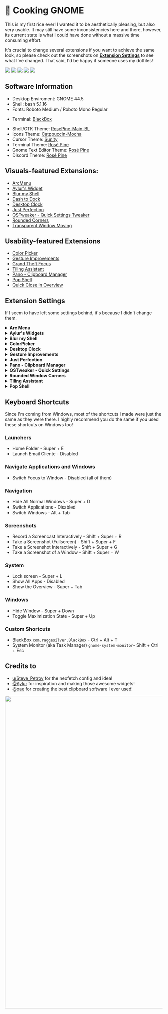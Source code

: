 # 🍚 Cooking GNOME
This is my first rice ever! I wanted it to be aesthetically pleasing, but also very usable. It may still have some inconsistencies here and there, however, its current state is what I could have done without a massive time consuming effort. 

It's crucial to change several extensions if you want to achieve the same look, so please check out the screenshots on **[Extension Settings](https://github.com/felipe-juan/dotfiles/blob/main/README.md#extension-settings)** to see what I've changed. That said, I'd be happy if someone uses my dotfiles!

![](https://github.com/felipe-juan/rosepinegnome/blob/main/assets/average%20unixporn%20post.png)
![](https://github.com/felipe-juan/rosepinegnome/blob/main/assets/tiling%20windows%20-%20with%20pop%20shell.png)
![](https://github.com/felipe-juan/rosepinegnome/blob/main/assets/datamenu%20-%20media%20plyer%20-%20quick%20settings.png)
![](https://github.com/felipe-juan/rosepinegnome/blob/main/assets/overview_nyancat.png)
![](https://github.com/felipe-juan/rosepinegnome/blob/main/assets/apps%20launcher.png) 

## Software Information
* Desktop Enviroment: GNOME 44.5
* Shell: bash 5.1.16
* Fonts: Roboto Medium / Roboto Mono Regular
+ Terminal: [BlackBox](https://gitlab.gnome.org/raggesilver/blackbox)
* Shell/GTK Theme: [RosePine-Main-BL](https://github.com/Fausto-Korpsvart/Rose-Pine-GTK-Theme)
* Icons Theme: [Catppuccin-Mocha](https://github.com/Fausto-Korpsvart/Catppuccin-GTK-Theme)
* Cursor Theme: [Sunity](https://github.com/alvatip/Sunity-cursors)
* Terminal Theme: [Rosé Pine](https://github.com/rose-pine/black-box)
* Gnome Text Editor Theme: [Rosé Pine](https://github.com/Fausto-Korpsvart/Rose-Pine-GTK-Theme/tree/main/extra/text-editor)
* Discord Theme: [Rosé Pine](https://github.com/rose-pine/discord)

## Visuals-featured Extensions:
* [ArcMenu](https://extensions.gnome.org/extension/3628/arcmenu/)
* [Aylur's Widget](https://extensions.gnome.org/extension/5338/aylurs-widgets/)
* [Blur my Shell](https://extensions.gnome.org/extension/3193/blur-my-shell/)
* [Dash to Dock](https://extensions.gnome.org/extension/307/dash-to-dock/)
* [Desktop Clock](https://extensions.gnome.org/extension/5156/desktop-clock/)
* [Just Perfection](https://extensions.gnome.org/extension/3843/just-perfection/)
* [QSTweaker - Quick Settings Tweaker](https://extensions.gnome.org/extension/5446/quick-settings-tweaker/)
* [Rounded Corners](https://extensions.gnome.org/extension/5237/rounded-window-corners/)
* [Transparent Window Moving](https://extensions.gnome.org/extension/1446/transparent-window-moving/)

## Usability-featured Extensions
* [Color Picker](https://extensions.gnome.org/extension/3396/color-picker/)
* [Gesture Improvements](https://extensions.gnome.org/extension/4245/gesture-improvements/)
* [Grand Theft Focus](https://extensions.gnome.org/extension/5410/grand-theft-focus/)
* [Tiling Assistant](https://extensions.gnome.org/extension/3733/tiling-assistant/)
* [Pano - Clipboard Manager](https://extensions.gnome.org/extension/5278/pano/)
* [Pop Shell](https://github.com/pop-os/shell)
* [Quick Close in Overview](https://extensions.gnome.org/extension/352/middle-click-to-close-in-overview/)

## Extension Settings
If I seem to have left some settings behind, it's because I didn't change them.
<details>

<summary><b>Arc Menu</b></summary>

![dasd](https://github.com/felipe-juan/dotfiles/blob/main/assets/arcmenu%201.png)
![dsadsa](https://github.com/felipe-juan/dotfiles/blob/main/assets/arcmenu%202.png)

</details>


<details>
<summary><b>Aylur's Widgets</b></summary>

![dasdsa](https://github.com/felipe-juan/dotfiles/blob/main/assets/aylur's%20widgets%201.png)
![dsads](https://github.com/felipe-juan/dotfiles/blob/main/assets/aylur's%20widgets%202.png)
![dsadsa](https://github.com/felipe-juan/dotfiles/blob/main/assets/aylur's%20widgets%203.png)
![dsadsa](https://github.com/felipe-juan/dotfiles/blob/main/assets/aylur's%20widgets%204.png)
</details>

<details>
<summary><b>Blur my Shell</b></summary>

![](https://github.com/felipe-juan/dotfiles/blob/main/assets/blur%20my%20shell%201.png)
![](https://github.com/felipe-juan/dotfiles/blob/main/assets/blur%20my%20shell%202.png)
![](https://github.com/felipe-juan/dotfiles/blob/main/assets/blur%20my%20shell%203.png)
</details>

<details>
<summary><b>ColorPicker</b></summary>

![](https://github.com/felipe-juan/dotfiles/blob/main/assets/color%20picker.png)
</details>

<details>
<summary><b>Desktop Clock</b></summary>

![](https://github.com/felipe-juan/dotfiles/blob/main/assets/desktop%20widget%201.png)
![](https://github.com/felipe-juan/dotfiles/blob/main/assets/desktop%20widget%202.png)
</details>

<details>
<summary><b>Gesture Improvements</b></summary>

![](https://github.com/felipe-juan/dotfiles/blob/main/assets/gestures%20improvements%201.png)
![](https://github.com/felipe-juan/dotfiles/blob/main/assets/gestures%20improvements%202.png)
</details>

<details>
<summary><b>Just Perfection</b></summary>

![](https://github.com/felipe-juan/dotfiles/blob/main/assets/just%20perfection%201.png)
![](https://github.com/felipe-juan/dotfiles/blob/main/assets/just%20perfection%202.png)
![](https://github.com/felipe-juan/dotfiles/blob/main/assets/just%20perfection%203.png)
![](https://github.com/felipe-juan/dotfiles/blob/main/assets/just%20perfection%204.png)
</details>

<details>
<summary><b>Pano - Clipboard Manager</b></summary>

![](https://github.com/felipe-juan/dotfiles/blob/main/assets/pano%20-%20clipboard%20manager%201.png)
![](https://github.com/felipe-juan/dotfiles/blob/main/assets/pano%20-%20clipboard%20manager%202.png)
</details>

<details>
<summary><b>QSTweaker - Quick Settings</b></summary>

![](https://github.com/felipe-juan/dotfiles/blob/main/assets/qstweaker%200.png)
![](https://github.com/felipe-juan/dotfiles/blob/main/assets/qstweaker%201.png)
![](https://github.com/felipe-juan/dotfiles/blob/main/assets/qstwaker%203.png)
![](https://github.com/felipe-juan/dotfiles/blob/main/assets/qstweaker%204.png)
![](https://github.com/felipe-juan/dotfiles/blob/main/assets/qstweaker%205.png)
![](https://github.com/felipe-juan/dotfiles/blob/main/assets/qstweaker%206.png)
![](https://github.com/felipe-juan/dotfiles/blob/main/assets/qstweaker%207.png)
![](https://github.com/felipe-juan/dotfiles/blob/main/assets/qstweaker%208.png)
![](https://github.com/felipe-juan/dotfiles/blob/main/assets/qstweaker%209.png)
</details>

<details>
<summary><b>Rounded Window Corners</b></summary>

![](https://github.com/felipe-juan/dotfiles/blob/main/assets/rounded%20window%20corners%201.png)
</details>


<details>
<summary><b>Tiling Assistant</b></summary>

![](https://github.com/felipe-juan/dotfiles/blob/main/assets/tiling%20windows%201.png)
![](https://github.com/felipe-juan/dotfiles/blob/main/assets/tiling%20windows%202.png)
</details>

<details>
<summary><b>Pop Shell</b></summary>

![](https://github.com/felipe-juan/dotfiles/blob/main/assets/pop%20shell%201.png)
</details>

## Keyboard Shortcuts
Since I'm coming from Windows, most of the shortcuts I made were just the same as they were there. I highly recommend you do the same if you used these shortcuts on Windows too!
### Launchers
* Home Folder - Super + E
* Launch Email Cliente - Disabled

### Navigate Applications and Windows
* Switch Focus to Window - Disabled (all of them)

### Navigation
* Hide All Normal Windows - Super + D
* Switch Applications - Disabled
* Switch Windows - Alt + Tab

### Screenshots
* Record a Screencast Interactively - Shift + Super + R
* Take a Screenshot (Fullscreen) - Shift + Super + F
* Take a Screenshot Interactively - Shift + Super + G
* Take a Screenshot of a Window - Shift + Super + W

### System
* Lock screen - Super + L
* Show All Apps - Disabled
* Show the Overview - Super + Tab

### Windows
* Hide Window - Super + Down
* Toggle Maximization State - Super + Up

### Custom Shortcuts
* BlackBox `com.raggesilver.BlackBox` - Ctrl + Alt + T
* System Monitor (aka Task Manager) `gnome-system-monitor`- Shift + Ctrl + Esc

## Credits to
* [u/Steve_Petrov](https://www.reddit.com/r/unixporn/comments/z9iz83/gnome_what_a_funky/) for the neofetch config and idea!
* [@Aylur](https://github.com/Aylur) for inspiration and making those awesome widgets!
* [@oae](https://github.com/oae/) for creating the best clipboard software I ever used!

<img align="center" width="1000" src="https://raw.githubusercontent.com/catppuccin/catppuccin/main/assets/footers/gray0_ctp_on_line.png">
